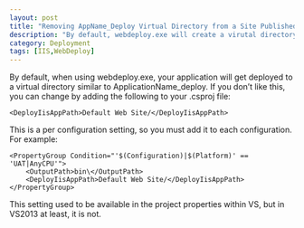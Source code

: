```yaml
---
layout: post
title: "Removing AppName_Deploy Virtual Directory from a Site Published with Web Deploy"
description: "By default, webdeploy.exe will create a virutal directory named YourAppName_deploy in IIS and deploy your site there.   This is usually not desirable.   Here's how to change that."
category: Deployment
tags: [IIS,WebDeploy]
---
```


By default, when using webdeploy.exe,  your application will get deployed to a virtual directory similar to ApplicationName_deploy.
If you don’t like this, you can change by adding the following to your .csproj file:

    <DeployIisAppPath>Default Web Site/</DeployIisAppPath>

This is a per configuration setting, so you must add it to each configuration.  For example:
  
    <PropertyGroup Condition="'$(Configuration)|$(Platform)' == 'UAT|AnyCPU'">
        <OutputPath>bin\</OutputPath>
        <DeployIisAppPath>Default Web Site/</DeployIisAppPath>
    </PropertyGroup>

This setting used to be available in the project properties within VS, but in VS2013 at least, it is not.
